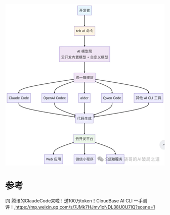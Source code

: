 ![img.png](02_腾讯的ClaudeCode/img.png)

# 参考

[1] 腾讯的ClaudeCode来啦！送100万token！CloudBase AI CLI 一手测评！,https://mp.weixin.qq.com/s/7JMk7HJmv1oNDL38U0U7IQ?scene=1